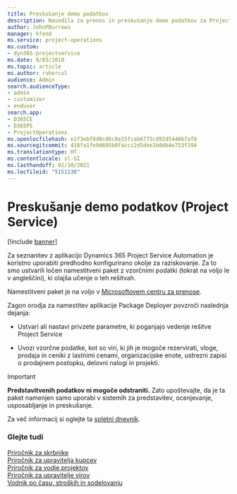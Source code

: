 ```yaml
---
title: Preskušanje demo podatkov
description: Navodila za prenos in preskušanje demo podatkov za Project Service Automation.
author: JohnPBurrows
manager: kfend
ms.service: project-operations
ms.custom:
- dyn365-projectservice
ms.date: 8/03/2018
ms.topic: article
ms.author: ruhercul
audience: Admin
search.audienceType:
- admin
- customizer
- enduser
search.app:
- D365CE
- D365PS
- ProjectOperations
ms.openlocfilehash: e1f3ebf8d0cd6c8e25fcab6775cd92d544867af8
ms.sourcegitcommit: 418fa1fe9d605b8faccc2d5dee1b04b4e753f194
ms.translationtype: HT
ms.contentlocale: sl-SI
ms.lasthandoff: 02/10/2021
ms.locfileid: "5151138"
---
```

# <a name="experiment-with-demo-data-project-service"></a>Preskušanje demo podatkov (Project Service)

[!include [banner](../includes/psa-now-project-operations.md)]

Za seznanitev z aplikacijo Dynamics 365 Project Service Automation je koristno uporabiti predhodno konfigurirano okolje za raziskovanje. Za to smo ustvarili ločen namestitveni paket z vzorčnimi podatki (tokrat na voljo le v angleščini), ki olajša učenje o teh rešitvah. 

Namestitveni paket je na voljo v [Microsoftovem centru za prenose](https://go.microsoft.com/fwlink/?linkid=859966).  

Zagon orodja za namestitev aplikacije Package Deployer povzroči naslednja dejanja: 
  
-   Ustvari ali nastavi privzete parametre, ki poganjajo vedenje rešitve Project Service  
  
-   Uvozi vzorčne podatke, kot so viri, ki jih je mogoče rezervirati, vloge, prodaja in ceniki z lastnimi cenami, organizacijske enote, ustrezni zapisi o prodajnem postopku, delovni nalogi in projekti.    
  
> [!IMPORTANT]
> **Predstavitvenih podatkov ni mogoče odstraniti.** Zato upoštevajte, da je ta paket namenjen samo uporabi v sistemih za predstavitev, ocenjevanje, usposabljanje in preskušanje.

Za več informacij si oglejte ta [spletni dnevnik](https://blogs.msdn.microsoft.com/crm/2017/10/24/microsoft-dynamics-365-for-field-service-and-project-service-automation-sample-data).





  
### <a name="see-also"></a>Glejte tudi  
 [Priročnik za skrbnike](../psa/admin-guide.md)   
 [Priročnik za upravitelja kupcev](../psa/account-manager-guide.md)   
 [Priročnik za vodje projektov](../psa/project-manager-guide.md)   
 [Priročnik za upravitelje virov](../psa/resource-manager-guide.md)   
 [Vodnik po času, stroških in sodelovanju](../psa/time-expense-collaboration-guide.md)
